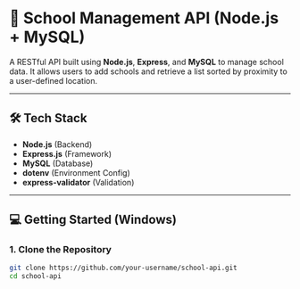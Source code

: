 # 🏫 School Management API (Node.js + MySQL)

A RESTful API built using **Node.js**, **Express**, and **MySQL** to manage school data. It allows users to add schools and retrieve a list sorted by proximity to a user-defined location.

---

## 🛠 Tech Stack

- **Node.js** (Backend)
- **Express.js** (Framework)
- **MySQL** (Database)
- **dotenv** (Environment Config)
- **express-validator** (Validation)

---

## 💻 Getting Started (Windows)

### 1. Clone the Repository

```bash
git clone https://github.com/your-username/school-api.git
cd school-api
